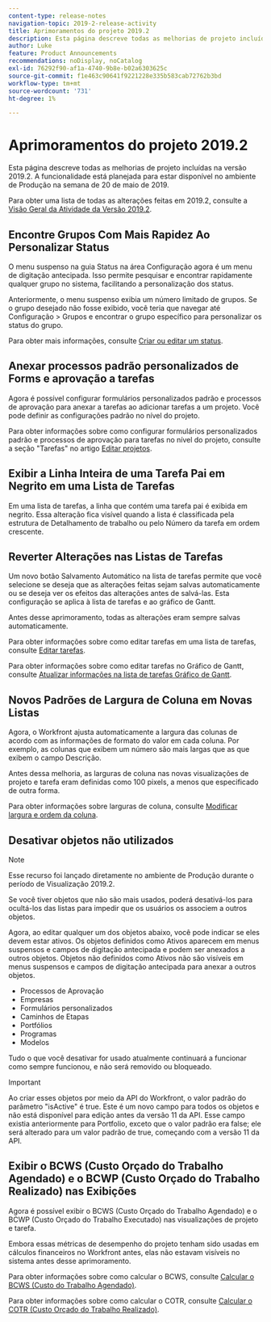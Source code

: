 ```yaml
---
content-type: release-notes
navigation-topic: 2019-2-release-activity
title: Aprimoramentos do projeto 2019.2
description: Esta página descreve todas as melhorias de projeto incluídas na versão 2019.2. A funcionalidade está planejada para estar disponível no ambiente de Produção na semana de 20 de maio de 2019.
author: Luke
feature: Product Announcements
recommendations: noDisplay, noCatalog
exl-id: 76292f90-af1a-4740-9b8e-b02a6303625c
source-git-commit: f1e463c90641f9221228e335b583cab72762b3bd
workflow-type: tm+mt
source-wordcount: '731'
ht-degree: 1%

---
```


# Aprimoramentos do projeto 2019.2

Esta página descreve todas as melhorias de projeto incluídas na versão 2019.2. A funcionalidade está planejada para estar disponível no ambiente de Produção na semana de 20 de maio de 2019.

Para obter uma lista de todas as alterações feitas em 2019.2, consulte a [Visão Geral da Atividade da Versão 2019.2](../../../../product-announcements/product-releases/quarterly-release-archive/2019.2-release-activity/2019-2-release-activity-overview.md).

## Encontre Grupos Com Mais Rapidez Ao Personalizar Status

O menu suspenso na guia Status na área Configuração agora é um menu de digitação antecipada. Isso permite pesquisar e encontrar rapidamente qualquer grupo no sistema, facilitando a personalização dos status.

Anteriormente, o menu suspenso exibia um número limitado de grupos. Se o grupo desejado não fosse exibido, você teria que navegar até Configuração > Grupos e encontrar o grupo específico para personalizar os status do grupo.

Para obter mais informações, consulte [Criar ou editar um status](../../../../administration-and-setup/customize-workfront/creating-custom-status-and-priority-labels/create-or-edit-a-status.md).

## Anexar processos padrão personalizados de Forms e aprovação a tarefas

Agora é possível configurar formulários personalizados padrão e processos de aprovação para anexar a tarefas ao adicionar tarefas a um projeto. Você pode definir as configurações padrão no nível do projeto.

Para obter informações sobre como configurar formulários personalizados padrão e processos de aprovação para tarefas no nível do projeto, consulte a seção &quot;Tarefas&quot; no artigo [Editar projetos](../../../../manage-work/projects/manage-projects/edit-projects.md).

## Exibir a Linha Inteira de uma Tarefa Pai em Negrito em uma Lista de Tarefas

Em uma lista de tarefas, a linha que contém uma tarefa pai é exibida em negrito. Essa alteração fica visível quando a lista é classificada pela estrutura de Detalhamento de trabalho ou pelo Número da tarefa em ordem crescente.

## Reverter Alterações nas Listas de Tarefas

Um novo botão Salvamento Automático na lista de tarefas permite que você selecione se deseja que as alterações feitas sejam salvas automaticamente ou se deseja ver os efeitos das alterações antes de salvá-las. Esta configuração se aplica à lista de tarefas e ao gráfico de Gantt.

Antes desse aprimoramento, todas as alterações eram sempre salvas automaticamente.

Para obter informações sobre como editar tarefas em uma lista de tarefas, consulte [Editar tarefas](../../../../manage-work/tasks/manage-tasks/edit-tasks.md).

Para obter informações sobre como editar tarefas no Gráfico de Gantt, consulte [Atualizar informações na lista de tarefas Gráfico de Gantt](../../../../manage-work/gantt-chart/use-the-gantt-chart/update-info-task-list-gantt.md).

## Novos Padrões de Largura de Coluna em Novas Listas

Agora, o Workfront ajusta automaticamente a largura das colunas de acordo com as informações de formato do valor em cada coluna. Por exemplo, as colunas que exibem um número são mais largas que as que exibem o campo Descrição.

Antes dessa melhoria, as larguras de coluna nas novas visualizações de projeto e tarefa eram definidas como 100 pixels, a menos que especificado de outra forma.

Para obter informações sobre larguras de coluna, consulte [Modificar largura e ordem da coluna](../../../../reports-and-dashboards/reports/reporting-elements/modify-column-width-order.md).

## Desativar objetos não utilizados

>[!NOTE]
>
>Esse recurso foi lançado diretamente no ambiente de Produção durante o período de Visualização 2019.2.

Se você tiver objetos que não são mais usados, poderá desativá-los para ocultá-los das listas para impedir que os usuários os associem a outros objetos.

Agora, ao editar qualquer um dos objetos abaixo, você pode indicar se eles devem estar ativos. Os objetos definidos como Ativos aparecem em menus suspensos e campos de digitação antecipada e podem ser anexados a outros objetos. Objetos não definidos como Ativos não são visíveis em menus suspensos e campos de digitação antecipada para anexar a outros objetos.

* Processos de Aprovação
* Empresas
* Formulários personalizados
* Caminhos de Etapas
* Portfólios
* Programas
* Modelos

Tudo o que você desativar for usado atualmente continuará a funcionar como sempre funcionou, e não será removido ou bloqueado.

>[!IMPORTANT]
>
>Ao criar esses objetos por meio da API do Workfront, o valor padrão do parâmetro &quot;isActive&quot; é true. Este é um novo campo para todos os objetos e não está disponível para edição antes da versão 11 da API. Esse campo existia anteriormente para Portfolio, exceto que o valor padrão era false; ele será alterado para um valor padrão de true, começando com a versão 11 da API.

## Exibir o BCWS (Custo Orçado do Trabalho Agendado) e o BCWP (Custo Orçado do Trabalho Realizado) nas Exibições

Agora é possível exibir o BCWS (Custo Orçado do Trabalho Agendado) e o BCWP (Custo Orçado do Trabalho Executado) nas visualizações de projeto e tarefa.

Embora essas métricas de desempenho do projeto tenham sido usadas em cálculos financeiros no Workfront antes, elas não estavam visíveis no sistema antes desse aprimoramento.

Para obter informações sobre como calcular o BCWS, consulte [Calcular o BCWS (Custo do Trabalho Agendado)](../../../../manage-work/projects/project-finances/calculate-bcws.md).

Para obter informações sobre como calcular o COTR, consulte [Calcular o COTR (Custo Orçado do Trabalho Realizado)](../../../../manage-work/projects/project-finances/calculate-bcwp.md).

